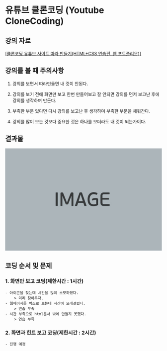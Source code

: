 # 유튜브 클론코딩 (Youtube CloneCoding)

## 강의 자료

[[클론코딩 유튜브 사이트 따라 만들기(HTML+CSS 연습편, 웹 포트폴리오)]](https://www.youtube.com/watch?v=67stn7Pu7s4&list=PLv2d7VI9OotQ1F92Jp9Ce7ovHEsuRQB3Y&index=15)

## 강의를 볼 때 주의사항

1. 강의를 보면서 따라만들면 내 것이 안된다.

2. 강의를 보기 전에 화면만 보고 한번 만들어보고 잘 안되면 강의를 먼저 보고난 후에 강의를 생각하며 만든다.

3. 부족한 부분 있다면 다시 강의를 보고난 후 생각하며 부족한 부분을 채워간다.

4. 강의를 많이 보는 것보다 중요한 것은 하나를 보더라도 내 것이 되는가이다.

## 결과물

![img](./images/test-img.jpg)

## 코딩 순서 및 문제

### 1. 화면만 보고 코딩(제한시간 : 1시간)

    - 아이콘을 찾는데 시간을 많이 소모하였다.
        > 미리 찾아두자.
    - 웹페이지를 박스로 보는데 시간이 오래걸렸다.
        > 연습 부족
    - 시간 부족으로 html문서 밖에 만들지 못했다.
        > 연습 부족

### 2. 화면과 힌트 보고 코딩(제한시간 : 2시간)

    - 진행 예정
